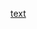 [text](https://docs.google.com/document/d/12hYnEUjSpX4TamBwCXzOlL5lpv1RIHDADchTReIjjXI/edit?usp=sharing)